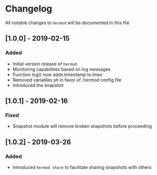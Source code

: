 # Changelog

All notable changes to `hermod` will be documented in this file

## [1.0.0] - 2019-02-15
### Added
- Initial version release of `hermod`
- Monitoring capabilities based on log messages
- Function log() now adds timestamp to lines
- Removed variables.sh in favor of .hermod config file
- Introduced the snapshot 

## [1.0.1] - 2019-02-16
### Fixed
- Snapshot module will remove broken snapshots before proceeding

## [1.0.2] - 2019-03-26
### Added
- Introduced `hermod share` to facilitate sharing snapshots with others